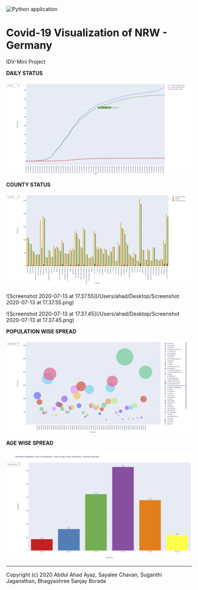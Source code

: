 ![Python application](https://github.com/aahad91/Covid-19-Visual/workflows/Python%20application/badge.svg)
# Covid-19 Visualization of NRW - Germany
IDV-Mini Project

**DAILY STATUS**

![](images/date-wise.png)

**COUNTY STATUS**

![](images/county-wise.png)

![Screenshot 2020-07-13 at 17.37.55](/Users/ahad/Desktop/Screenshot 2020-07-13 at 17.37.55.png)

![Screenshot 2020-07-13 at 17.37.45](/Users/ahad/Desktop/Screenshot 2020-07-13 at 17.37.45.png)

**POPULATION WISE SPREAD**

![](images/population-wise.png)

**AGE WISE SPREAD**

![](images/age-wise.png)

------

Copyright (c) 2020 Abdul Ahad Ayaz, Sayalee Chavan, Suganthi Jaganathan, Bhagyashree Sanjay Borade

